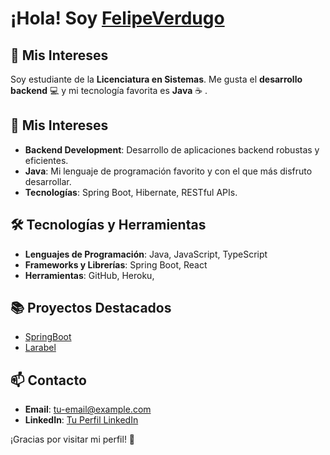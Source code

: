 # ¡Hola! Soy [FelipeVerdugo](https://github.com/felipeverdugo)



## 🚀 Mis Intereses

Soy estudiante de la **Licenciatura en Sistemas**. Me gusta el **desarrollo backend** 💻 y mi tecnología favorita es **Java** ☕ . 

## 🚀 Mis Intereses
- **Backend Development**: Desarrollo de aplicaciones backend robustas y eficientes.
- **Java**: Mi lenguaje de programación favorito y con el que más disfruto desarrollar.
- **Tecnologías**: Spring Boot, Hibernate, RESTful APIs.

## 🛠 Tecnologías y Herramientas
- **Lenguajes de Programación**: Java, JavaScript, TypeScript
- **Frameworks y Librerías**: Spring Boot, React
- **Herramientas**: GitHub, Heroku, 

## 📚 Proyectos Destacados
- [SpringBoot](https://github.com/felipeverdugo/grupo12_BBD2)
- [Larabel](https://github.com/manueldelu/vacunassist) 

## 📫 Contacto
- **Email**: [tu-email@example.com](felipeverdugo016@gmail.com)
- **LinkedIn**: [Tu Perfil LinkedIn](https://www.linkedin.com/in/felipe-verdugo-9a431a254/)

¡Gracias por visitar mi perfil! 🚀

